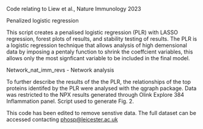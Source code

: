 Code relating to Liew et al., Nature Immunology 2023 

Penalized logistic regression

This script creates a penalised logistic regression (PLR) with LASSO regression, forest plots of results, and stability testing of results. The PLR is a logistic regression technique that allows analysis of high demensional data by imposing a pentaly function to shrink the coeffcient variables, this allows only the most signficant variable to be included in the final model. 

Network_nat_imm_revs - Network analysis

To further describe the results of the the PLR, the relationships of the top proteins identifed by the PLR were analysed with the qgraph package.
Data was restricted to the NPX results generated through Olink Explore 384 Inflammation panel. Script used to generate Fig. 2.


This code has been edited to remove senstive data. The full dataset can be accessed contacting phosp@leicester.ac.uk 
